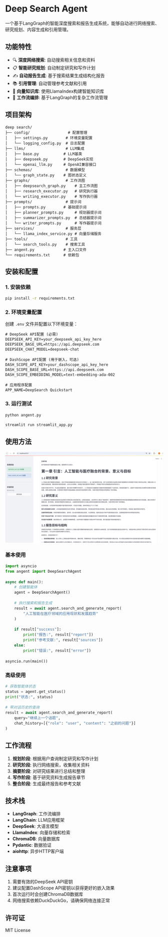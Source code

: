 # Deep Search Agent

一个基于LangGraph的智能深度搜索和报告生成系统，能够自动进行网络搜索、研究规划、内容生成和引用管理。

## 功能特性

- 🔍 **深度网络搜索**: 自动搜索相关信息和资料
- 📋 **智能研究规划**: 自动制定研究和写作计划
- ✍️ **自动报告生成**: 基于搜索结果生成结构化报告
- 📚 **引用管理**: 自动管理参考文献和引用
- 🧠 **向量知识库**: 使用LlamaIndex构建智能知识库
- 🔄 **工作流编排**: 基于LangGraph的复杂工作流管理

## 项目架构

```
deep search/
├── config/                 # 配置管理
│   ├── settings.py        # 环境变量配置
│   └── logging_config.py  # 日志配置
├── llms/                  # LLM集成
│   ├── base.py           # LLM基类
│   ├── deepseek.py       # DeepSeek实现
│   └── openai_llm.py     # OpenAI兼容接口
├── schemas/               # 数据模型
│   └── graph_state.py    # 图状态定义
├── graphs/                # 工作流图
│   ├── deepsearch_graph.py    # 主工作流图
│   ├── research_executor.py   # 研究执行器
│   └── writing_executor.py    # 写作执行器
├── prompts/               # 提示词
│   ├── prompts.py        # 基础提示词
│   ├── planner_prompts.py     # 规划器提示词
│   ├── summarizer_prompts.py  # 总结器提示词
│   └── writer_prompts.py      # 写作器提示词
├── services/              # 服务层
│   └── llama_index_service.py # 向量存储服务
├── tools/                 # 工具
│   └── search_tools.py    # 搜索工具
├── angent.py             # 主入口文件
└── requirements.txt      # 依赖包
```

## 安装和配置

### 1. 安装依赖

```bash
pip install -r requirements.txt
```

### 2. 环境变量配置

创建 `.env` 文件并配置以下环境变量：

```env
# DeepSeek API配置 (必需)
DEEPSEEK_API_KEY=your_deepseek_api_key_here
DEEPSEEK_BASE_URL=https://api.deepseek.com
DEEPSEEK_CHAT_MODEL=deepseek-chat

# DashScope API配置 (用于嵌入，可选)
DASH_SCOPE_API_KEY=your_dashscope_api_key_here
DASH_SCOPE_BASE_URL=https://api.deepseek.com
DASH_SCOPE_EMBEDDING_MODEL=text-embedding-ada-002

# 应用程序配置
APP_NAME=DeepSearch Quickstart
```

### 3. 运行测试

```bash
python angent.py
```
```bash
streamlit run streamlit_app.py
```

## 使用方法
<img src="截图.png" alt="streamlit_app" width="600"/></a>

### 基本使用

```python
import asyncio
from angent import DeepSearchAgent

async def main():
    # 创建智能体
    agent = DeepSearchAgent()
    
    # 执行搜索和报告生成
    result = await agent.search_and_generate_report(
        "人工智能在医疗领域的应用现状和发展趋势"
    )
    
    if result["success"]:
        print("报告:", result["report"])
        print("参考文献:", result["sources"])
    else:
        print("错误:", result["error"])

asyncio.run(main())
```

### 高级使用

```python
# 获取智能体状态
status = agent.get_status()
print("状态:", status)

# 带对话历史的查询
result = await agent.search_and_generate_report(
    query="继续上一个话题",
    chat_history=[{"role": "user", "content": "之前的问题"}]
)
```

## 工作流程

1. **规划阶段**: 根据用户查询制定研究和写作计划
2. **研究阶段**: 执行网络搜索，收集相关资料
3. **摘要阶段**: 对研究结果进行总结和整理
4. **写作阶段**: 基于研究资料生成报告章节
5. **整合阶段**: 生成最终报告和参考文献

## 技术栈

- **LangGraph**: 工作流编排
- **LangChain**: LLM应用框架
- **DeepSeek**: 大语言模型
- **LlamaIndex**: 向量存储和检索
- **ChromaDB**: 向量数据库
- **Pydantic**: 数据验证
- **aiohttp**: 异步HTTP客户端

## 注意事项

1. 需要有效的DeepSeek API密钥
2. 建议配置DashScope API密钥以获得更好的嵌入效果
3. 首次运行时会创建ChromaDB数据库
4. 网络搜索依赖DuckDuckGo，请确保网络连接正常

## 许可证

MIT License
